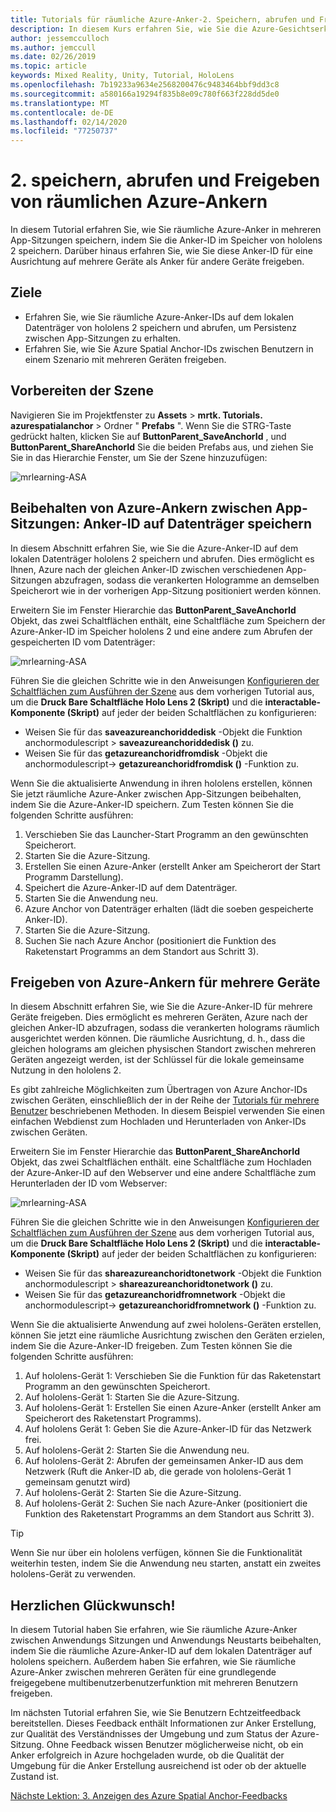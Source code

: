 ```yaml
---
title: Tutorials für räumliche Azure-Anker-2. Speichern, abrufen und Freigeben von räumlichen Azure-Ankern
description: In diesem Kurs erfahren Sie, wie Sie die Azure-Gesichtserkennung in einer Mixed Reality-Anwendung implementieren.
author: jessemcculloch
ms.author: jemccull
ms.date: 02/26/2019
ms.topic: article
keywords: Mixed Reality, Unity, Tutorial, HoloLens
ms.openlocfilehash: 7b19233a9634e2568200476c9483464bbf9dd3c8
ms.sourcegitcommit: a580166a19294f835b8e09c780f663f228dd5de0
ms.translationtype: MT
ms.contentlocale: de-DE
ms.lasthandoff: 02/14/2020
ms.locfileid: "77250737"
---
```

# <a name="2-saving-retrieving-and-sharing-azure-spatial-anchors"></a>2. speichern, abrufen und Freigeben von räumlichen Azure-Ankern

In diesem Tutorial erfahren Sie, wie Sie räumliche Azure-Anker in mehreren App-Sitzungen speichern, indem Sie die Anker-ID im Speicher von hololens 2 speichern. Darüber hinaus erfahren Sie, wie Sie diese Anker-ID für eine Ausrichtung auf mehrere Geräte als Anker für andere Geräte freigeben.

## <a name="objectives"></a>Ziele

* Erfahren Sie, wie Sie räumliche Azure-Anker-IDs auf dem lokalen Datenträger von hololens 2 speichern und abrufen, um Persistenz zwischen App-Sitzungen zu erhalten.
* Erfahren Sie, wie Sie Azure Spatial Anchor-IDs zwischen Benutzern in einem Szenario mit mehreren Geräten freigeben.

## <a name="preparing-the-scene"></a>Vorbereiten der Szene

Navigieren Sie im Projektfenster zu **Assets** > **mrtk. Tutorials. azurespatialanchor** > Ordner " **Prefabs** ". Wenn Sie die STRG-Taste gedrückt halten, klicken Sie auf **ButtonParent_SaveAnchorId** , und **ButtonParent_ShareAnchorId** Sie die beiden Prefabs aus, und ziehen Sie Sie in das Hierarchie Fenster, um Sie der Szene hinzuzufügen:

![mrlearning-ASA](images/mrlearning-asa/tutorial2-section1-step1-1.png)

## <a name="persist-azure-anchors-between-app-sessions---save-anchor-id-to-disk"></a>Beibehalten von Azure-Ankern zwischen App-Sitzungen: Anker-ID auf Datenträger speichern
<!-- TODO: Consider renaming to 'Persist Azure Anchors between app sessions' -->

In diesem Abschnitt erfahren Sie, wie Sie die Azure-Anker-ID auf dem lokalen Datenträger hololens 2 speichern und abrufen. Dies ermöglicht es Ihnen, Azure nach der gleichen Anker-ID zwischen verschiedenen App-Sitzungen abzufragen, sodass die verankerten Hologramme an demselben Speicherort wie in der vorherigen App-Sitzung positioniert werden können.

Erweitern Sie im Fenster Hierarchie das **ButtonParent_SaveAnchorId** Objekt, das zwei Schaltflächen enthält, eine Schaltfläche zum Speichern der Azure-Anker-ID im Speicher hololens 2 und eine andere zum Abrufen der gespeicherten ID vom Datenträger:

![mrlearning-ASA](images/mrlearning-asa/tutorial2-section2-step1-1.png)

Führen Sie die gleichen Schritte wie in den Anweisungen [Konfigurieren der Schaltflächen zum Ausführen der Szene](mrlearning-asa-ch1.md#configuring-the-buttons-to-operate-the-scene) aus dem vorherigen Tutorial aus, um die **Druck Bare Schaltfläche Holo Lens 2 (Skript)** und die **interactable-Komponente (Skript)** auf jeder der beiden Schaltflächen zu konfigurieren:

* Weisen Sie für das **saveazureanchoriddedisk** -Objekt die Funktion anchormodulescript > **saveazureanchoriddedisk ()** zu.
* Weisen Sie für das **getazureanchoridfromdisk** -Objekt die anchormodulescript-> **getazureanchoridfromdisk ()** -Funktion zu.

Wenn Sie die aktualisierte Anwendung in ihren hololens erstellen, können Sie jetzt räumliche Azure-Anker zwischen App-Sitzungen beibehalten, indem Sie die Azure-Anker-ID speichern. Zum Testen können Sie die folgenden Schritte ausführen:

1. Verschieben Sie das Launcher-Start Programm an den gewünschten Speicherort.
2. Starten Sie die Azure-Sitzung.
3. Erstellen Sie einen Azure-Anker (erstellt Anker am Speicherort der Start Programm Darstellung).
4. Speichert die Azure-Anker-ID auf dem Datenträger.
5. Starten Sie die Anwendung neu.
6. Azure Anchor von Datenträger erhalten (lädt die soeben gespeicherte Anker-ID).
7. Starten Sie die Azure-Sitzung.
8. Suchen Sie nach Azure Anchor (positioniert die Funktion des Raketenstart Programms an dem Standort aus Schritt 3).

## <a name="share-azure-anchors-between-multiple-devices"></a>Freigeben von Azure-Ankern für mehrere Geräte

In diesem Abschnitt erfahren Sie, wie Sie die Azure-Anker-ID für mehrere Geräte freigeben. Dies ermöglicht es mehreren Geräten, Azure nach der gleichen Anker-ID abzufragen, sodass die verankerten holograms räumlich ausgerichtet werden können. Die räumliche Ausrichtung, d. h., dass die gleichen holograms am gleichen physischen Standort zwischen mehreren Geräten angezeigt werden, ist der Schlüssel für die lokale gemeinsame Nutzung in den hololens 2.

Es gibt zahlreiche Möglichkeiten zum Übertragen von Azure Anchor-IDs zwischen Geräten, einschließlich der in der Reihe der [Tutorials für mehrere Benutzer](mrlearning-sharing(photon)-ch1.md) beschriebenen Methoden. In diesem Beispiel verwenden Sie einen einfachen Webdienst zum Hochladen und Herunterladen von Anker-IDs zwischen Geräten.

Erweitern Sie im Fenster Hierarchie das **ButtonParent_ShareAnchorId** Objekt, das zwei Schaltflächen enthält. eine Schaltfläche zum Hochladen der Azure-Anker-ID auf den Webserver und eine andere Schaltfläche zum Herunterladen der ID vom Webserver:

![mrlearning-ASA](images/mrlearning-asa/tutorial2-section3-step1-1.png)

Führen Sie die gleichen Schritte wie in den Anweisungen [Konfigurieren der Schaltflächen zum Ausführen der Szene](mrlearning-asa-ch1.md#configuring-the-buttons-to-operate-the-scene) aus dem vorherigen Tutorial aus, um die **Druck Bare Schaltfläche Holo Lens 2 (Skript)** und die **interactable-Komponente (Skript)** auf jeder der beiden Schaltflächen zu konfigurieren:

* Weisen Sie für das **shareazureanchoridtonetwork** -Objekt die Funktion anchormodulescript > **shareazureanchoridtonetwork ()** zu.
* Weisen Sie für das **getazureanchoridfromnetwork** -Objekt die anchormodulescript-> **getazureanchoridfromnetwork ()** -Funktion zu.

Wenn Sie die aktualisierte Anwendung auf zwei hololens-Geräten erstellen, können Sie jetzt eine räumliche Ausrichtung zwischen den Geräten erzielen, indem Sie die Azure-Anker-ID freigeben. Zum Testen können Sie die folgenden Schritte ausführen:

1. Auf hololens-Gerät 1: Verschieben Sie die Funktion für das Raketenstart Programm an den gewünschten Speicherort.
2. Auf hololens-Gerät 1: Starten Sie die Azure-Sitzung.
3. Auf hololens-Gerät 1: Erstellen Sie einen Azure-Anker (erstellt Anker am Speicherort des Raketenstart Programms).
4. Auf hololens Gerät 1: Geben Sie die Azure-Anker-ID für das Netzwerk frei.
5. Auf hololens-Gerät 2: Starten Sie die Anwendung neu.
6. Auf hololens-Gerät 2: Abrufen der gemeinsamen Anker-ID aus dem Netzwerk (Ruft die Anker-ID ab, die gerade von hololens-Gerät 1 gemeinsam genutzt wird)
7. Auf hololens-Gerät 2: Starten Sie die Azure-Sitzung.
8. Auf hololens-Gerät 2: Suchen Sie nach Azure-Anker (positioniert die Funktion des Raketenstart Programms an dem Standort aus Schritt 3).

> [!TIP]
> Wenn Sie nur über ein hololens verfügen, können Sie die Funktionalität weiterhin testen, indem Sie die Anwendung neu starten, anstatt ein zweites hololens-Gerät zu verwenden.

## <a name="congratulations"></a>Herzlichen Glückwunsch!

In diesem Tutorial haben Sie erfahren, wie Sie räumliche Azure-Anker zwischen Anwendungs Sitzungen und Anwendungs Neustarts beibehalten, indem Sie die räumliche Azure-Anker-ID auf dem lokalen Datenträger auf hololens speichern. Außerdem haben Sie erfahren, wie Sie räumliche Azure-Anker zwischen mehreren Geräten für eine grundlegende freigegebene multibenutzerbenutzerfunktion mit mehreren Benutzern freigeben.

Im nächsten Tutorial erfahren Sie, wie Sie Benutzern Echtzeitfeedback bereitstellen. Dieses Feedback enthält Informationen zur Anker Erstellung, zur Qualität des Verständnisses der Umgebung und zum Status der Azure-Sitzung. Ohne Feedback wissen Benutzer möglicherweise nicht, ob ein Anker erfolgreich in Azure hochgeladen wurde, ob die Qualität der Umgebung für die Anker Erstellung ausreichend ist oder ob der aktuelle Zustand ist.

[Nächste Lektion: 3. Anzeigen des Azure Spatial Anchor-Feedbacks](mrlearning-asa-ch3.md)
